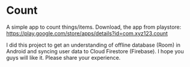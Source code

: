 # Count
A simple app to count things/items.
Download, the app from playstore: https://play.google.com/store/apps/details?id=com.xyz123.count

I did this project to get an understanding of offline database (Room) in Android and syncing user data to Cloud Firestore (Firebase).
I hope you guys will like it.
Please share your experience.
